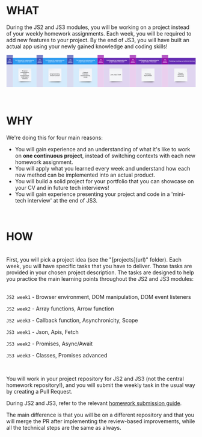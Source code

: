 # WHAT

During the JS2 and JS3 modules, you will be working on a project instead of your weekly homework assignments. Each week, you will be required to add new features to your project. By the end of JS3, you will have built an actual app using your newly gained knowledge and coding skills!
<br/>

![](/assets/project-flow.png)

<br/>

# WHY

We're doing this for four main reasons:

- You will gain experience and an understanding of what it's like to work on **one continuous project**, instead of switching contexts with each new homework assignment.
- You will apply what you learned every week and understand how each new method can be implemented into an actual product.
- You will build a solid project for your portfolio that you can showcase on your CV and in future tech interviews!
- You will gain experience presenting your project and code in a 'mini-tech interview' at the end of JS3.

<br/>

# HOW

<br/>
First, you will pick a project idea (see the "[projects](url)" folder). Each week, you will have specific tasks that you have to deliver. Those tasks are provided in your chosen project description. The tasks are designed to help you practice the main learning points throughout the JS2 and JS3 modules:

<br/>
<br/>

`JS2 week1` - Browser environment, DOM manipulation, DOM event listeners

`JS2 week2` - Array functions, Arrow function

`JS2 week3` - Callback function, Asynchronicity, Scope

`JS3 week1` - Json, Apis, Fetch

`JS3 week2` - Promises, Async/Await

`JS3 week3` - Classes, Promises advanced

<br/>

You will work in your project repository for JS2 and JS3 (not the central homework repository!), and you will submit the weekly task in the usual way by creating a Pull Request.

During JS2 and JS3, refer to the relevant [homework submission guide](/guides/weekly-submission-guide.md).

The main difference is that you will be on a different repository and that you will merge the PR after implementing the review-based improvements, while all the technical steps are the same as always.
